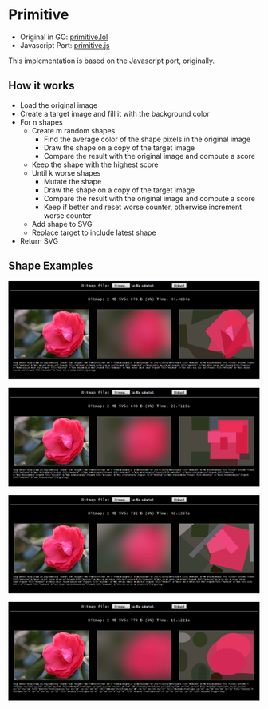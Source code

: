 # Primitive

* Original in GO: [primitive.lol](https://github.com/fogleman/primitive/)
* Javascript Port: [primitive.js](https://github.com/ondras/primitive.js)

This implementation is based on the Javascript port, originally.

## How it works

* Load the original image
* Create a target image and fill it with the background color
* For n shapes
  * Create m random shapes
    * Find the average color of the shape pixels in the original image
    * Draw the shape on a copy of the target image
    * Compare the result with the original image and compute a score
  * Keep the shape with the highest score
  * Until k worse shapes 
    * Mutate the shape
    * Draw the shape on a copy of the target image
    * Compare the result with the original image and compute a score
    * Keep if better and reset worse counter, otherwise increment worse counter
  * Add shape to SVG
  * Replace target to include latest shape
* Return SVG

## Shape Examples

![Triangle](images/primitive-triangle.png?raw=true)

![Rectangle](images/primitive.png?raw=true)

![Rotated Rectangle](images/primitive-rotated-rect.png?raw=true)

![Ellipse](images/primitive-ellipse.png?raw=true)

   
  
          

